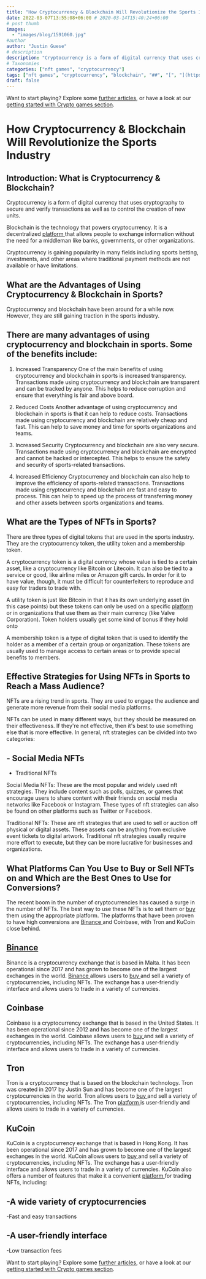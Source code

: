 ```yaml
---
title: "How Cryptocurrency & Blockchain Will Revolutionize the Sports Industry"
date: 2022-03-07T13:55:08+06:00 # 2020-03-14T15:40:24+06:00
# post thumb
images:
  - "images/blog/1591060.jpg"
#author
author: "Justin Guese"
# description
description: "Cryptocurrency is a form of digital currency that uses cryptography to secure and verify transactions as well as to control the creation of new units."
# Taxonomies
categories: ["nft games", "cryptocurrency"]
tags: ["nft games", "cryptocurrency", "blockchain", "##", "[", "](https://accounts.binance.com/en/register?ref=37092355)", "using"]
draft: false
---
```



Want to start playing? Explore some [further articles](/blog/), or have a look at our [getting started with Crypto games section](/services/how-do-i-get-started/).

# How Cryptocurrency & Blockchain Will Revolutionize the Sports Industry

## Introduction: What is Cryptocurrency & Blockchain?

Cryptocurrency is a form of digital currency that uses cryptography to secure and verify transactions as well as to control the creation of new units.

Blockchain is the technology that powers cryptocurrency. It is a decentralized [ platform ](https://accounts.binance.com/en/register?ref=37092355) that allows people to exchange information without the need for a middleman like banks, governments, or other organizations.

Cryptocurrency is gaining popularity in many fields including sports betting, investments, and other areas where traditional payment methods are not available or have limitations.

## What are the Advantages of Using Cryptocurrency & Blockchain in Sports? 

Cryptocurrency and blockchain have been around for a while now. However, they are still gaining traction in the sports industry. 

## There are many advantages of using cryptocurrency and blockchain in sports. Some of the benefits include: 

1. Increased Transparency One of the main benefits of using cryptocurrency and blockchain in sports is increased transparency. Transactions made using cryptocurrency and blockchain are transparent and can be tracked by anyone. This helps to reduce corruption and ensure that everything is fair and above board. 

2. Reduced Costs Another advantage of using cryptocurrency and blockchain in sports is that it can help to reduce costs. Transactions made using cryptocurrency and blockchain are relatively cheap and fast. This can help to save money and time for sports organizations and teams. 

3. Increased Security Cryptocurrency and blockchain are also very secure. Transactions made using cryptocurrency and blockchain are encrypted and cannot be hacked or intercepted. This helps to ensure the safety and security of sports-related transactions. 

4. Increased Efficiency Cryptocurrency and blockchain can also help to improve the efficiency of sports-related transactions. Transactions made using cryptocurrency and blockchain are fast and easy to process. This can help to speed up the process of transferring money and other assets between sports organizations and teams. 

## What are the Types of NFTs in Sports?

There are three types of digital tokens that are used in the sports industry. They are the cryptocurrency token, the utility token and a membership token. 

A cryptocurrency token is a digital currency whose value is tied to a certain asset, like a cryptocurrency like Bitcoin or Litecoin. It can also be tied to a service or good, like airline miles or Amazon gift cards. In order for it to have value, though, it must be difficult for counterfeiters to reproduce and easy for traders to trade with. 

A utility token is just like Bitcoin in that it has its own underlying asset (in this case points) but these tokens can only be used on a specific [ platform ](https://accounts.binance.com/en/register?ref=37092355) or in organizations that use them as their main currency (like Valve Corporation). Token holders usually get some kind of bonus if they hold onto 

A membership token is a type of digital token that is used to identify the holder as a member of a certain group or organization. These tokens are usually used to manage access to certain areas or to provide special benefits to members.

## Effective Strategies for Using NFTs in Sports to Reach a Mass Audience?

NFTs are a rising trend in sports. They are used to engage the audience and generate more revenue from their social media platforms.

NFTs can be used in many different ways, but they should be measured on their effectiveness. If they're not effective, then it's best to use something else that is more effective. In general, nft strategies can be divided into two categories:

## - Social Media NFTs

- Traditional NFTs

Social Media NFTs: These are the most popular and widely used nft strategies. They include content such as polls, quizzes, or games that encourage users to share content with their friends on social media networks like Facebook or Instagram. These types of nft strategies can also be found on other platforms such as Twitter or Facebook.

Traditional NFTs: These are nft strategies that are used to sell or auction off physical or digital assets. These assets can be anything from exclusive event tickets to digital artwork. Traditional nft strategies usually require more effort to execute, but they can be more lucrative for businesses and organizations.

## What Platforms Can You Use to Buy or Sell NFTs on and Which are the Best Ones to Use for Conversions?

The recent boom in the number of cryptocurrencies has caused a surge in the number of NFTs. The best way to use these NFTs is to sell them or [ buy ](https://accounts.binance.com/en/register?ref=37092355) them using the appropriate platform. The platforms that have been proven to have high conversions are [ Binance ](https://accounts.binance.com/en/register?ref=37092355) and Coinbase, with Tron and KuCoin close behind. 

## [ Binance ](https://accounts.binance.com/en/register?ref=37092355) 

Binance is a cryptocurrency exchange that is based in Malta. It has been operational since 2017 and has grown to become one of the largest exchanges in the world. [ Binance ](https://accounts.binance.com/en/register?ref=37092355) allows users to [ buy ](https://accounts.binance.com/en/register?ref=37092355) and sell a variety of cryptocurrencies, including NFTs. The exchange has a user-friendly interface and allows users to trade in a variety of currencies.

## Coinbase 

Coinbase is a cryptocurrency exchange that is based in the United States. It has been operational since 2012 and has become one of the largest exchanges in the world. Coinbase allows users to [ buy ](https://accounts.binance.com/en/register?ref=37092355) and sell a variety of cryptocurrencies, including NFTs. The exchange has a user-friendly interface and allows users to trade in a variety of currencies. 

## Tron 

Tron is a cryptocurrency that is based on the blockchain technology. Tron was created in 2017 by Justin Sun and has become one of the largest cryptocurrencies in the world. Tron allows users to [ buy ](https://accounts.binance.com/en/register?ref=37092355) and sell a variety of cryptocurrencies, including NFTs. The Tron [ platform ](https://accounts.binance.com/en/register?ref=37092355) is user-friendly and allows users to trade in a variety of currencies. 

## KuCoin

KuCoin is a cryptocurrency exchange that is based in Hong Kong. It has been operational since 2017 and has grown to become one of the largest exchanges in the world. KuCoin allows users to [ buy ](https://accounts.binance.com/en/register?ref=37092355) and sell a variety of cryptocurrencies, including NFTs. The exchange has a user-friendly interface and allows users to trade in a variety of currencies. KuCoin also offers a number of features that make it a convenient [ platform ](https://accounts.binance.com/en/register?ref=37092355) for trading NFTs, including: 

## -A wide variety of cryptocurrencies

-Fast and easy transactions 

## -A user-friendly interface 

-Low transaction fees

Want to start playing? Explore some [further articles](/blog/), or have a look at our [getting started with Crypto games section](/services/how-do-i-get-started/).

